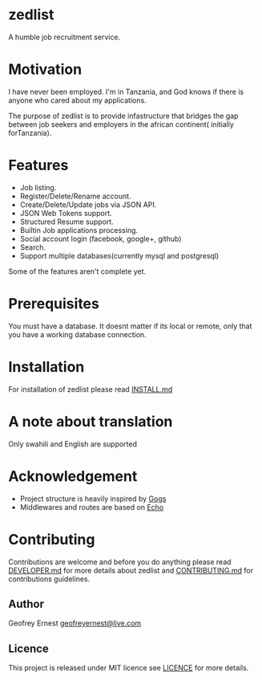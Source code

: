 zedlist
========
A humble job recruitment service.

# Motivation
I have never been employed. I'm in Tanzania, and God knows if there is anyone who cared about my applications.

The purpose of zedlist is to provide infastructure that bridges the gap between job seekers and employers in the african continent( initially forTanzania).

# Features
* Job listing.
* Register/Delete/Rename account.
* Create/Delete/Update jobs via JSON API.
* JSON Web Tokens support.
* Structured Resume support.
* Builtin Job applications processing.
* Social account login (facebook, google+, github)
* Search.
* Support multiple databases(currently mysql and postgresql) 

Some of the features aren't complete yet.

# Prerequisites

You must have a database. It doesnt matter if its local or remote, only that you have a working database connection.


# Installation

For installation of zedlist please read [INSTALL.md](INSTALL.md)


# A note about translation
Only swahili and English are supported

# Acknowledgement

* Project structure is heavily inspired by [Gogs](https://github.com/gogits/gogs)
* Middlewares and routes are based on [Echo](https://github.com/labstack/echo)


# Contributing

Contributions are welcome and before you do anything please read [DEVELOPER.md](DEVELOPER.md) for more details about zedlist and [CONTRIBUTING.md](CONTRIBUTING.md) for contributions guidelines.

## Author
Geofrey Ernest <geofreyernest@live.com>

## Licence
This project is released under MIT licence see [LICENCE](LICENCE) for more details.